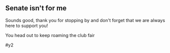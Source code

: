 ## Senate isn't for me


Sounds good, thank you for stopping by and don't forget that we are always here to support you!

You head out to keep roaming the club fair

#y2